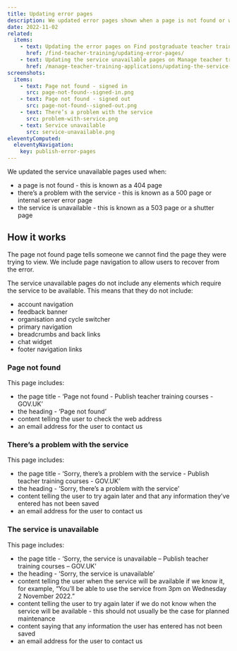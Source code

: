 ```yaml
---
title: Updating error pages
description: We updated error pages shown when a page is not found or when there is a problem with the service
date: 2022-11-02
related:
  items:
    - text: Updating the error pages on Find postgraduate teacher training
      href: /find-teacher-training/updating-error-pages/
    - text: Updating the service unavailable pages on Manage teacher training applications
      href: /manage-teacher-training-applications/updating-the-service-unavailable-pages/
screenshots:
  items:
    - text: Page not found - signed in
      src: page-not-found--signed-in.png
    - text: Page not found - signed out
      src: page-not-found--signed-out.png
    - text: There’s a problem with the service
      src: problem-with-service.png
    - text: Service unavailable
      src: service-unavailable.png
eleventyComputed:
  eleventyNavigation:
    key: publish-error-pages
---
```


We updated the service unavailable pages used when:

- a page is not found - this is known as a 404 page
- there’s a problem with the service - this is known as a 500 page or internal server error page
- the service is unavailable - this is known as a 503 page or a shutter page

## How it works

The page not found page tells someone we cannot find the page they were trying to view. We include page navigation to allow users to recover from the error.

The service unavailable pages do not include any elements which require the service to be available. This means that they do not include:

- account navigation
- feedback banner
- organisation and cycle switcher
- primary navigation
- breadcrumbs and back links
- chat widget
- footer navigation links

### Page not found

This page includes:

- the page title - ‘Page not found - Publish teacher training courses - GOV.UK’
- the heading - ‘Page not found’
- content telling the user to check the web address
- an email address for the user to contact us

### There’s a problem with the service

This page includes:

- the page title - ‘Sorry, there’s a problem with the service - Publish teacher training courses - GOV.UK’
- the heading - ‘Sorry, there’s a problem with the service’
- content telling the user to try again later and that any information they’ve entered has not been saved
- an email address for the user to contact us

### The service is unavailable

This page includes:

- the page title - ‘Sorry, the service is unavailable – Publish teacher training courses – GOV.UK’
- the heading - ‘Sorry, the service is unavailable’
- content telling the user when the service will be available if we know it, for example, “You’ll be able to use the service from 3pm on Wednesday 2 November 2022.”
- content telling the user to try again later if we do not know when the service will be available - this should not usually be the case for planned maintenance
- content saying that any information the user has entered has not been saved
- an email address for the user to contact us

